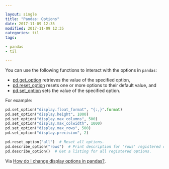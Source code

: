 ```yaml
---

layout: single
title: "Pandas: Options"
date: 2017-11-09 12:35
modified: 2017-11-09 12:35
categories: til
tags:

- pandas
- til

---
```


You can use the following functions to interact with the options in `pandas`:

- [pd.get_option](http://pandas.pydata.org/pandas-docs/stable/generated/pandas.get_option.html)
  retrieves the value of the specified option,
- [pd.reset_option](http://pandas.pydata.org/pandas-docs/stable/generated/pandas.reset_option.html)
  resets one or more options to their default value, and
- [pd.set_option](http://pandas.pydata.org/pandas-docs/stable/generated/pandas.set_option.html)
  sets the value of the specified option.

For example:

```python
pd.set_option("display.float_format", "{:,}".format)
pd.set_option("display.height", 1000)
pd.set_option("display.max_columns", 500)
pd.set_option("display.max_colwidth", 1000)
pd.set_option("display.max_rows", 500)
pd.set_option("display.precision", 2)

pd.reset_option("all")  # Reset all options.
pd.describe_option("rows")  # Print description for 'rows' registered option.
pd.describe_option()  # Get a listing for all registered options.
```

Via [How do I change display options in pandas?](https://www.youtube.com/watch?v=yiO43TQ4xvc).
